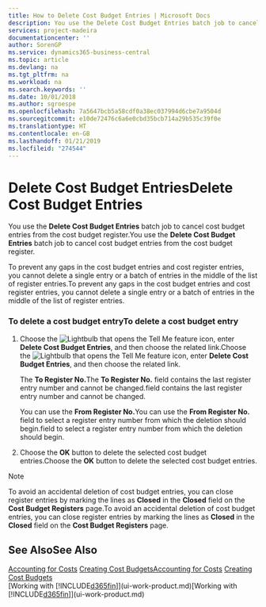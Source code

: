 ```yaml
---
title: How to Delete Cost Budget Entries | Microsoft Docs
description: You use the Delete Cost Budget Entries batch job to cancel cost budget entries from the cost budget register.
services: project-madeira
documentationcenter: ''
author: SorenGP
ms.service: dynamics365-business-central
ms.topic: article
ms.devlang: na
ms.tgt_pltfrm: na
ms.workload: na
ms.search.keywords: ''
ms.date: 10/01/2018
ms.author: sgroespe
ms.openlocfilehash: 7a5647bcb5a58cdf0a38ec037994d6cbe7a9504d
ms.sourcegitcommit: e10de72476c6a6e0cbd35bcb714a29b535c39f0e
ms.translationtype: HT
ms.contentlocale: en-GB
ms.lasthandoff: 01/21/2019
ms.locfileid: "274544"
---
```

# <a name="delete-cost-budget-entries"></a><span data-ttu-id="b1fdb-103">Delete Cost Budget Entries</span><span class="sxs-lookup"><span data-stu-id="b1fdb-103">Delete Cost Budget Entries</span></span>
<span data-ttu-id="b1fdb-104">You use the **Delete Cost Budget Entries** batch job to cancel cost budget entries from the cost budget register.</span><span class="sxs-lookup"><span data-stu-id="b1fdb-104">You use the **Delete Cost Budget Entries** batch job to cancel cost budget entries from the cost budget register.</span></span>  

<span data-ttu-id="b1fdb-105">To prevent any gaps in the cost budget entries and cost register entries, you cannot delete a single entry or a batch of entries in the middle of the list of register entries.</span><span class="sxs-lookup"><span data-stu-id="b1fdb-105">To prevent any gaps in the cost budget entries and cost register entries, you cannot delete a single entry or a batch of entries in the middle of the list of register entries.</span></span>  

### <a name="to-delete-a-cost-budget-entry"></a><span data-ttu-id="b1fdb-106">To delete a cost budget entry</span><span class="sxs-lookup"><span data-stu-id="b1fdb-106">To delete a cost budget entry</span></span>  

1.  <span data-ttu-id="b1fdb-107">Choose the ![Lightbulb that opens the Tell Me feature](media/ui-search/search_small.png "Tell me what you want to do") icon, enter **Delete Cost Budget Entries**, and then choose the related link.</span><span class="sxs-lookup"><span data-stu-id="b1fdb-107">Choose the ![Lightbulb that opens the Tell Me feature](media/ui-search/search_small.png "Tell me what you want to do") icon, enter **Delete Cost Budget Entries**, and then choose the related link.</span></span>  

    <span data-ttu-id="b1fdb-108">The **To Register No.**</span><span class="sxs-lookup"><span data-stu-id="b1fdb-108">The **To Register No.**</span></span> <span data-ttu-id="b1fdb-109">field contains the last register entry number and cannot be changed.</span><span class="sxs-lookup"><span data-stu-id="b1fdb-109">field contains the last register entry number and cannot be changed.</span></span>  

    <span data-ttu-id="b1fdb-110">You can use the **From Register No.**</span><span class="sxs-lookup"><span data-stu-id="b1fdb-110">You can use the **From Register No.**</span></span> <span data-ttu-id="b1fdb-111">field to select a register entry number from which the deletion should begin.</span><span class="sxs-lookup"><span data-stu-id="b1fdb-111">field to select a register entry number from which the deletion should begin.</span></span>  
2.  <span data-ttu-id="b1fdb-112">Choose the **OK** button to delete the selected cost budget entries.</span><span class="sxs-lookup"><span data-stu-id="b1fdb-112">Choose the **OK** button to delete the selected cost budget entries.</span></span>  

> [!NOTE]  
>  <span data-ttu-id="b1fdb-113">To avoid an accidental deletion of cost budget entries, you can close register entries by marking the lines as **Closed** in the **Closed** field on the **Cost Budget Registers** page.</span><span class="sxs-lookup"><span data-stu-id="b1fdb-113">To avoid an accidental deletion of cost budget entries, you can close register entries by marking the lines as **Closed** in the **Closed** field on the **Cost Budget Registers** page.</span></span>  

## <a name="see-also"></a><span data-ttu-id="b1fdb-114">See Also</span><span class="sxs-lookup"><span data-stu-id="b1fdb-114">See Also</span></span>  
<span data-ttu-id="b1fdb-115">[Accounting for Costs](finance-manage-cost-accounting.md)
[Creating Cost Budgets](finance-create-cost-budgets.md)</span><span class="sxs-lookup"><span data-stu-id="b1fdb-115">[Accounting for Costs](finance-manage-cost-accounting.md)
[Creating Cost Budgets](finance-create-cost-budgets.md)</span></span>  
<span data-ttu-id="b1fdb-116">[Working with [!INCLUDE[d365fin](includes/d365fin_md.md)]](ui-work-product.md)</span><span class="sxs-lookup"><span data-stu-id="b1fdb-116">[Working with [!INCLUDE[d365fin](includes/d365fin_md.md)]](ui-work-product.md)</span></span>
